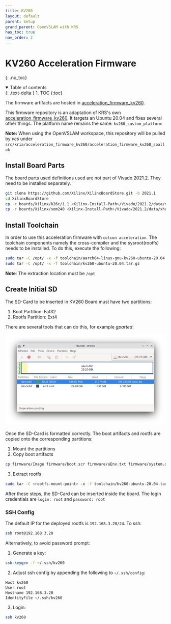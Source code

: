 ```yaml
---
title: KV260
layout: default
parent: Setup
grand_parent: OpenVSLAM with KRS
has_toc: true
nav_order: 2
---
```


# KV260 Acceleration Firmware
{: .no_toc}
<details open markdown="block">
  <summary>
    Table of contents
  </summary>
  {: .text-delta }
1. TOC
{:toc}
</details>


The firmware artifacts are hosted in [acceleration_firmware_kv260](https://github.com/soallak/acceleration_firmware_kv260). 

This firmware repository is an adaptation of KRS's own [acceleration_firmware_kv260](https://github.com/ros-acceleration/acceleration_firmware_kv260). It targets an Ubuntu 20.04 and fixes several other things. The platform name remains the same: `kv260_custom_platform`

**Note:** When using the OpenVSLAM workspace, this repository will be pulled by *vcs* under `src/kria/acceleration_firmware_kv260/acceleration_firmware_kv260_soallak`

## Install Board Parts

The board parts used definitions used are not part of Vivado 2021.2. They need to be installed separately.

```bash
git clone https://github.com/Xilinx/XilinxBoardStore.git -b 2021.1
cd XilinxBoardStore
cp -r boards/Xilinx/k26c/1.1 <Xilinx-Install-Path>/Vivado/2021.2/data/xhub/boards/XilinxBoardStore/boards/Xilinx/k26c/ 
cp -r boards/Xilinx/som240 <Xilinx-Install-Path>/Vivado/2021.2/data/xhub/boards/XilinxBoardStore/boards/Xilinx/
```

## Install Toolchain

In order to use this acceleration firmware with `colcon acceleration`. The toolchain components namely the cross-compiler and the sysroot(rootfs) needs to be installed. To do this, execute the following:

```bash
sudo tar -C /opt/ -x -f toolchain/aarch64-linux-gnu-kv260-ubuntu-20.04.tar.gz
sudo tar -C /opt/ -x -f toolchain/kv260-ubuntu-20.04.tar.gz
```
 
**Note**: The extraction location must be `/opt`

## Create Initial SD

The SD-Card to be inserted in KV260 Board must have two partitions:
1. Boot Partition: Fat32 
2. Rootfs Partition: Ext4

There are several tools that can do this, for example *gparted*:

![gparted](/assets/images/gparted.png)

Once the SD-Card is formatted correctly. The boot artifacts and rootfs are copied onto the corresponding partitions:

1. Mount the partitions
2. Copy boot artifacts
  ```bash
  cp firmware/Image firmware/boot.scr firmware/uEnv.txt firmware/system.dtb <bootpart-mount-point>
  ```
3. Extract rootfs
  ```bash
  sudo tar -C <rootfs-mount-point> -x -f toolchain/kv260-ubuntu-20.04.tar.gz --strip-components=1 -v 
  ```

After these steps, the SD-Card can be inserted inside the board. The login credentials are `login: root` and `password: root`

### SSH Config

The default IP for the deployed rootfs is `192.168.3.20/24`. To ssh: 

```bash
ssh root@192.168.3.20 
```

Alternatively, to avoid password prompt:

1. Generate a key:
  ```bash
  ssh-keygen -f ~/.ssh/kv260 
  ```
2. Adjust ssh config by appending the following to `~/.ssh/config`:
  ```
  Host kv260
  User root
  Hostname 192.168.3.20
  IdentityFile ~/.ssh/kv260
  ```
3. Login:
  ```bash
  ssh kv260
  ```